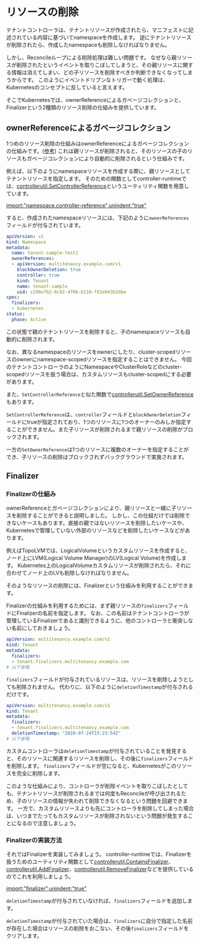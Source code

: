 # リソースの削除

テナントコントローラは、テナントリソースが作成されたら、マニフェストに記述されている内容に基づいてnamespaceを作成します。
逆にテナントリソースが削除されたら、作成したnamespaceも削除しなければなりません。

しかし、Reconcileループによる削除処理は難しい問題です。
なぜなら親リソースが削除されたというイベントを取りこぼしてしまうと、その親リソースに関する情報は消えてしまい、どの子リソースを削除すべきか判断できなくなってしまうからです。
このようにイベントドリブンなトリガーで動く処理は、Kubernetesのコンセプトに反していると言えます。

そこでKubernetesでは、ownerReferenceによるガベージコレクションと、Finalizerという2種類のリソース削除の仕組みを提供しています。

## ownerReferenceによるガベージコレクション

1つめのリソース削除の仕組みはownerReferenceによるガベージコレクションの仕組みです。([参考](https://kubernetes.io/docs/concepts/workloads/controllers/garbage-collection/))
これは親リソースが削除されると、そのリソースの子のリソースもガベージコレクションにより自動的に削除されるという仕組みです。

例えば、以下のようにnamespaceリソースを作成する際に、親リソースとしてテナントリソースを指定します。
そのための関数としてcontroller-runtimeでは、[controllerutil.SetControllerReference](https://pkg.go.dev/sigs.k8s.io/controller-runtime/pkg/controller/controllerutil?tab=doc#SetControllerReference)というユーティリティ関数を用意しています。

[import:"namespace,controller-reference",unindent:"true"](../../codes/tenant/controllers/tenant_controller.go)

すると、作成されたnamespaceリソースには、下記のように`ownerReferences`フィールドが付与されています。

```yaml
apiVersion: v1
kind: Namespace
metadata:
  name: tenant-sample-test1
  ownerReferences:
  - apiVersion: multitenancy.example.com/v1
    blockOwnerDeletion: true
    controller: true
    kind: Tenant
    name: tenant-sample
    uid: c296e7b2-6c92-470b-b110-f62eb43b2bbe
spec:
  finalizers:
  - kubernetes
status:
  phase: Active
```

この状態で親のテナントリソースを削除すると、子のnamespaceリソースも自動的に削除されます。

なお、異なるnamespaceのリソースをownerにしたり、cluster-scopedリソースのownerにnamespace-scopedリソースを指定することはできません。
今回のテナントコントローラのようにNamespaceやClusterRoleなどのcluster-scopedリソースを扱う場合は、カスタムリソースもcluster-scopedにする必要があります。

また、`SetControllerReference`と似た関数で[controllerutil.SetOwnerReference](https://pkg.go.dev/sigs.k8s.io/controller-runtime/pkg/controller/controllerutil?tab=doc#SetOwnerReference)もあります。

`SetControllerReference`は、`controller`フィールドと`blockOwnerDeletion`フィールドにtrueが指定されており、1つのリソースに1つのオーナーのみしか指定することができません。また子リソースが削除されるまで親リソースの削除がブロックされます。

一方の`SetOwnerReference`は1つのリソースに複数のオーナーを指定することができ、子リソースの削除はブロックされずバックグラウンドで実施されます。


## Finalizer

### Finalizerの仕組み

ownerReferenceとガベージコレクションにより、親リソースと一緒に子リソースを削除することができると説明しました。
しかし、この仕組だけでは削除できないケースもあります。直接の親ではないリソースを削除したいケースや、Kubernetesで管理していない外部のリソースなどを削除したいケースなどがあります。

例えばTopoLVMでは、LogicalVolumeというカスタムリソースを作成すると、ノード上にLVM(Logical Volume Manager)のLV(Logical Volume)を作成します。
Kubernetes上のLogicalVolumeカスタムリソースが削除されたら、それに合わせてノード上のLVも削除しなければなりません。

そのようなリソースの削除には、Finalizerという仕組みを利用することができます。

Finalizerの仕組みを利用するためには、まず親リソースの`finalizers`フィールドにFinalizerの名前を指定します。
なお、この名前はテナントコントローラが管理しているFinalizerであると識別できるように、他のコントローラと衝突しない名前にしておきましょう。

```yaml
apiVersion: multitenancy.example.com/v1
kind: Tenant
metadata:
  finalizers:
  - tenant.finalizers.multitenancy.example.com
# 以下省略
```

`finalizers`フィールドが付与されているリソースは、リソースを削除しようとしても削除されません。
代わりに、以下のように`deletionTimestamp`が付与されるだけです。

```yaml
apiVersion: multitenancy.example.com/v1
kind: Tenant
metadata:
  finalizers:
  - tenant.finalizers.multitenancy.example.com
  deletionTimestamp: "2020-07-24T15:23:54Z"
# 以下省略
```

カスタムコントローラは`deletionTimestamp`が付与されていることを発見すると、そのリソースに関連するリソースを削除し、その後に`finalizers`フィールドを削除します。
`finalizers`フィールドが空になると、Kubernetesがこのリソースを完全に削除します。

このような仕組みにより、コントローラが削除イベントを取りこぼしたとしても、テナントリソースが削除されるまでは何度もReconcileが呼び出されるため、子のリソースの情報が失われて削除できなくなるという問題を回避できます。
一方で、カスタムリソースよりも先にコントローラを削除してしまった場合は、いつまでたってもカスタムリソースが削除されないという問題が発生することになるので注意しましょう。

### Finalizerの実装方法

それではFinalizerを実装してみましょう。
controller-runtimeでは、Finalizerを扱うためのユーティリティ関数として[controllerutil.ContainsFinalizer](https://pkg.go.dev/sigs.k8s.io/controller-runtime/pkg/controller/controllerutil?tab=doc#ContainsFinalizer)、[controllerutil.AddFinalizer](https://pkg.go.dev/sigs.k8s.io/controller-runtime/pkg/controller/controllerutil?tab=doc#AddFinalizer)、[controllerutil.RemoveFinalizer](https://pkg.go.dev/sigs.k8s.io/controller-runtime/pkg/controller/controllerutil?tab=doc#RemoveFinalizer)などを提供しているのでこれを利用しましょう。

[import:"finalizer",unindent:"true"](../../codes/tenant/controllers/tenant_controller.go)

`deletionTimestamp`が付与されていなければ、`finalizers`フィールドを追加します。

`deletionTimestamp`が付与されていた場合は、`finalizers`に自分で指定した名前が存在した場合はリソースの削除をおこない、その後`finalizers`フィールドをクリアします。
